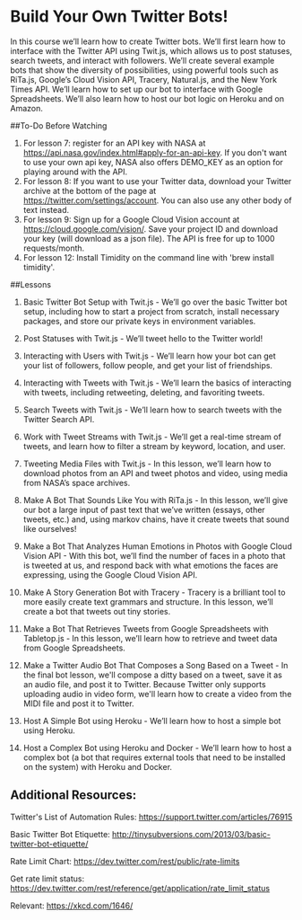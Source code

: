 # Build Your Own Twitter Bots!

In this course we’ll learn how to create Twitter bots. We’ll first learn how to interface with the Twitter API using Twit.js, which allows us to post statuses, search tweets, and interact with followers. We’ll create several example bots that show the diversity of possibilities, using powerful tools such as RiTa.js, Google’s Cloud Vision API, Tracery, Natural.js, and the New York Times API. We’ll learn how to set up our bot to interface with Google Spreadsheets. We’ll also learn how to host our bot logic on Heroku and on Amazon. 

##To-Do Before Watching

1. For lesson 7: register for an API key with NASA at https://api.nasa.gov/index.html#apply-for-an-api-key. If you don't want to use your own api key, NASA also offers DEMO_KEY as an option for playing around with the API.
2. For lesson 8: If you want to use your Twitter data, download your Twitter archive at the bottom of the page at https://twitter.com/settings/account. You can also use any other body of text instead.
3. For lesson 9: Sign up for a Google Cloud Vision account at https://cloud.google.com/vision/. Save your project ID and download your key (will download as a json file). The API is free for up to 1000 requests/month.
4. For lesson 12: Install Timidity on the command line with 'brew install timidity'.

##Lessons

1. Basic Twitter Bot Setup with Twit.js - We’ll go over the basic Twitter bot setup, including how to start a project from scratch, install necessary packages, and store our private keys in environment variables. 

2. Post Statuses with Twit.js - We’ll tweet hello to the Twitter world!

3. Interacting with Users with Twit.js - We’ll learn how your bot can get your list of followers, follow people, and get your list of friendships.

4. Interacting with Tweets with Twit.js - We’ll learn the basics of interacting with tweets, including retweeting, deleting, and favoriting tweets.

5. Search Tweets with Twit.js - We’ll learn how to search tweets with the Twitter Search API.

6. Work with Tweet Streams with Twit.js - We’ll get a real-time stream of tweets, and learn how to filter a stream by keyword, location, and user. 

7. Tweeting Media Files with Twit.js - In this lesson, we’ll learn how to download photos from an API and tweet photos and video, using media from NASA’s space archives.

8. Make A Bot That Sounds Like You with RiTa.js - In this lesson, we’ll give our bot a large input of past text that we’ve written (essays, other tweets, etc.) and, using markov chains, have it create tweets that sound like ourselves! 

9. Make a Bot That Analyzes Human Emotions in Photos with Google Cloud Vision API - With this bot, we’ll find the number of faces in a photo that is tweeted at us, and respond back with what emotions the faces are expressing, using the Google Cloud Vision API.

10. Make A Story Generation Bot with Tracery - Tracery is a brilliant tool to more easily create text grammars and structure. In this lesson, we’ll create a bot that tweets out tiny stories.

11. Make a Bot That Retrieves Tweets from Google Spreadsheets with Tabletop.js - In this lesson, we’ll learn how to retrieve and tweet data from Google Spreadsheets.

12. Make a Twitter Audio Bot That Composes a Song Based on a Tweet - In the final bot lesson, we'll compose a ditty based on a tweet, save it as an audio file, and post it to Twitter. Because Twitter only supports uploading audio in video form, we'll learn how to create a video from the MIDI file and post it to Twitter. 

13. Host A Simple Bot using Heroku - We’ll learn how to host a simple bot using Heroku.

14. Host a Complex Bot using Heroku and Docker - We’ll learn how to host a complex bot (a bot that requires external tools that need to be installed on the system) with Heroku and Docker. 

## Additional Resources:

Twitter's List of Automation Rules: 
https://support.twitter.com/articles/76915

Basic Twitter Bot Etiquette:
http://tinysubversions.com/2013/03/basic-twitter-bot-etiquette/

Rate Limit Chart: 
https://dev.twitter.com/rest/public/rate-limits

Get rate limit status: 
https://dev.twitter.com/rest/reference/get/application/rate_limit_status

Relevant: 
https://xkcd.com/1646/
